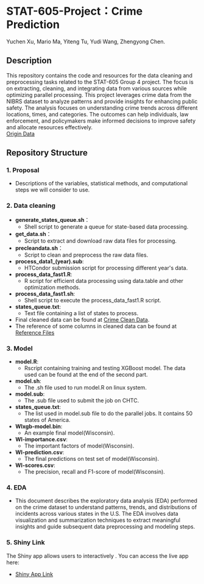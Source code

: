 # STAT-605-Project：Crime Prediction
Yuchen Xu, Mario Ma, Yiteng Tu, Yudi Wang, Zhengyong Chen.

## Description
This repository contains the code and resources for the data cleaning and preprocessing tasks related to the STAT-605 Group 4 project. The focus is on extracting, cleaning, and integrating data from various sources while optimizing parallel processing.
This project leverages crime data from the NIBRS dataset to analyze patterns and provide insights for enhancing public safety. The analysis focuses on understanding crime trends across different locations, times, and categories. The outcomes can help individuals, law enforcement, and policymakers make informed decisions to improve safety and allocate resources effectively.  
[Origin Data](https://cde.ucr.cjis.gov/LATEST/webapp/#/pages/downloads)

## Repository Structure

### 1. Proposal
  - Descriptions of the variables, statistical methods, and computational steps we will consider to use.
    
### 2. Data cleaning
  - **generate_states_queue.sh**：
    - Shell script to generate a queue for state-based data processing.
  - **get_data.sh**：
    - Script to extract and download raw data files for processing.
  - **precleandata.sh**：
    - Script to clean and preprocess the raw data files.
  - **process_data1_(year).sub**:
    - HTCondor submission script for processing different year's data.
  - **process_data_fast1.R**:
    - R script for efficient data processing using data.table and other optimization methods.
  - **process_data_fast1.sh**:
    - Shell script to execute the process_data_fast1.R script.
  - **states_queue.txt**:
    - Text file containing a list of states to process.   
  - Final cleaned data can be found at [Crime Clean Data](https://www.dropbox.com/scl/fi/6afvjxidwwymdnq5fdev9/clean_data.zip?rlkey=zpse953136c0olidoe3ixelc6&st=nfsg6zg3&dl=0).  
  - The reference of some columns in cleaned data can be found at [Reference Files](https://www.dropbox.com/scl/fi/4hditppd22t3p91w0l2b3/data_reference.zip?rlkey=gyiz3uh7b5hhzi2apxyezq8q8&st=l9gyk2xq&dl=0)
 
### 3. Model
  - **model.R**:  
    - Rscript containing training and testing XGBoost model. The data used can be found at the end of the second part.
  - **model.sh**:  
    - The .sh file used to run model.R on linux system.
  - **model.sub**:  
    - The .sub file used to submit the job on CHTC.
  - **states_queue.txt**:  
    - The list used in model.sub file to do the parallel jobs. It contains 50 states of America.
  - **WIxgb-model.bin**:  
    - An example final model(Wisconsin).
  - **WI-importance.csv**:  
    - The important factors of model(Wisconsin).
  - **WI-prediction.csv**:  
    - The final predictions on test set of model(Wisconsin).
  - **WI-scores.csv**:  
    - The precision, recall and F1-score of model(Wisconsin).       

### 4. EDA
- This document describes the exploratory data analysis (EDA) performed on the crime dataset to understand patterns, trends, and distributions of incidents across various states in the U.S. The EDA involves data visualization and summarization techniques to extract meaningful insights and guide subsequent data preprocessing and modeling steps.

### 5. Shiny Link
The Shiny app allows users to interactively . You can access the live app here:
- [Shiny App Link](https://andrewchanshiny.shinyapps.io/Trip_Crime_Prediction_Tool/)
